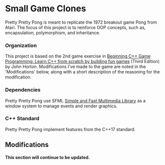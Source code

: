 # Small Game Clones
Pretty Pretty Pong is meant to replicate the 1972 breakout game Pong from Atari. The focus of this project is to reinforce OOP concepts, such as, encapsulation, polymorphism, and inheritance.

### Organization
This project is based on the 2nd game exercise in [Beginning C++ Game Programming: Learn C++ from scratch by building fun games](https://www.packtpub.com/en-us/search?query=Beginning%20C%2B%2B%20Game%20Programming) (Third Edition) by John Horton. Modifications I've made to the game are noted in the 'Modifications' below, along with a short description of the reasoning for the modification.

### Dependencies
Pretty Pretty Pong use SFML [Simple and Fast Multimedia Library](https://github.com/SFML/SFML) as a window system to manage events and render graphics.

### C++ Standard
Pretty Pretty Pong implement features from the C++17 standard.

## Modifications
#### This section will continue to be updated.
